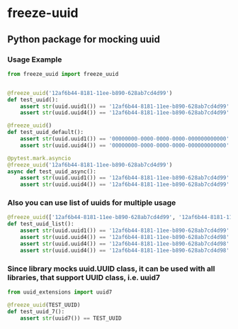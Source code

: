 # freeze-uuid

## Python package for mocking uuid

### Usage Example

```python
from freeze_uuid import freeze_uuid


@freeze_uuid('12af6b44-8181-11ee-b890-628ab7cd4d99')
def test_uuid():
    assert str(uuid.uuid1()) == '12af6b44-8181-11ee-b890-628ab7cd4d99'
    assert str(uuid.uuid4()) == '12af6b44-8181-11ee-b890-628ab7cd4d99'

@freeze_uuid()
def test_uuid_default():
    assert str(uuid.uuid1()) == '00000000-0000-0000-0000-000000000000'
    assert str(uuid.uuid4()) == '00000000-0000-0000-0000-000000000000'

@pytest.mark.asyncio
@freeze_uuid('12af6b44-8181-11ee-b890-628ab7cd4d99')
async def test_uuid_async():
    assert str(uuid.uuid1()) == '12af6b44-8181-11ee-b890-628ab7cd4d99'
    assert str(uuid.uuid4()) == '12af6b44-8181-11ee-b890-628ab7cd4d99'
```

### Also you can use list of uuids for multiple usage

```python
@freeze_uuid(['12af6b44-8181-11ee-b890-628ab7cd4d99', '12af6b44-8181-11ee-b890-628ab7cd4d98'])
def test_uuid_list():
    assert str(uuid.uuid1()) == '12af6b44-8181-11ee-b890-628ab7cd4d99'
    assert str(uuid.uuid4()) == '12af6b44-8181-11ee-b890-628ab7cd4d98'
    assert str(uuid.uuid4()) == '12af6b44-8181-11ee-b890-628ab7cd4d98'
    assert str(uuid.uuid4()) == '12af6b44-8181-11ee-b890-628ab7cd4d98'

```

### Since library mocks uuid.UUID class, it can be used with all libraries, that support UUID class, i.e. uuid7

```python
from uuid_extensions import uuid7

@freeze_uuid(TEST_UUID)
def test_uuid_7():
    assert str(uuid7()) == TEST_UUID

```